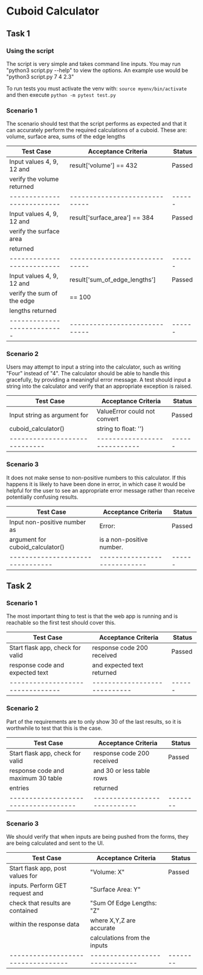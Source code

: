 # Cuboid Calculator

## Task 1

### Using the script

The script is very simple and takes command line inputs. 
You may run "python3 script.py --help" to view the options.
An example use would be "python3 script.py 7 4 2.3"

To run tests you must activate the venv with:
` source myenv/bin/activate `
and then execute
` python -m pytest test.py `


### Scenario 1

The scenario should test that the script performs as expected
and that it can accurately perform the required calculations of
a cuboid. These are: volume, surface area, sums of the edge lengths

| Test Case                  | Acceptance Criteria           | Status |
| ---------------------------| ----------------------------- | ------ |
| Input values 4, 9, 12 and  | result['volume'] == 432       | Passed |
| verify the volume returned |                               |        |
| -------------------------- | ----------------------------- | ------ |
| Input values 4, 9, 12 and  | result['surface_area'] == 384 | Passed |
| verify the surface area    |                               |        |
| returned                   |                               |        |
| -------------------------- | ----------------------------- | ------ |
| Input values 4, 9, 12 and  | result['sum_of_edge_lengths'] | Passed |
| verify the sum of the edge | == 100                        |        |
| lengths returned           |                               |        |
| ---------------------------| ----------------------------- | ------ |


### Scenario 2

Users may attempt to input a string into the calculator, such as 
writing "Four" instead of "4". The calculator should be able to handle
this gracefully, by providing a meaningful error message. A test should
input a string into the calculator and verify that an appropriate
exception is raised.

| Test Case                     | Acceptance Criteria          | Status |
| ------------------------------| ---------------------------- | ------ |
| Input string as argument for  | ValueError could not convert | Passed |
| cuboid_calculator()           | string to float: '<STRING>') |        |
| ----------------------------- | ---------------------------- | ------ |


### Scenario 3

It does not make sense to non-positive numbers to this calculator.
If this happens it is likely to have been done in error, in which case
it would be helpful for the user to see an appropriate error message
rather than receive potentially confusing results.

| Test Case                        | Acceptance Criteria          | Status |
| -------------------------------- | ---------------------------- | ------ |
| Input non-positive number as     | Error: <NON-POSITIVE NUMBER> | Passed |
| argument for cuboid_calculator() | is a non-positive number.    |        |
| -------------------------------- | ---------------------------- | ------ |


## Task 2

### Scenario 1

The most important thing to test is that the web app is running and is
reachable so the first test should cover this. 

| Test Case                        | Acceptance Criteria          | Status |
| -------------------------------- | ---------------------------- | ------ |
| Start flask app, check for valid | response code 200 received   | Passed |
| response code and expected text  | and expected text returned   |        |
| -------------------------------- | ---------------------------- | ------ |


### Scenario 2

Part of the requirements are to only show 30 of the last results, so it
is worthwhile to test that this is the case.

| Test Case                          | Acceptance Criteria        | Status |
|------------------------------------|----------------------------|--------|
| Start flask app, check for valid   | response code 200 received | Passed |
| response code and maximum 30 table | and 30 or less table rows  |        |
| entries                            | returned                   |        |
|------------------------------------|----------------------------|--------|


### Scenario 3

We should verify that when inputs are being pushed from the forms, they are
being calculated and sent to the UI.


| Test Case                        | Acceptance Criteria          | Status |
|----------------------------------|------------------------------|--------|
| Start flask app, post values for | "Volume: X"                  | Passed |
| inputs. Perform GET request and  | "Surface Area: Y"            |        |
| check that results are contained | "Sum Of Edge Lengths: "Z"    |        |
| within the response data         | where X,Y,Z are accurate     |        |
|                                  | calculations from the inputs |        |
|----------------------------------|------------------------------|--------|
